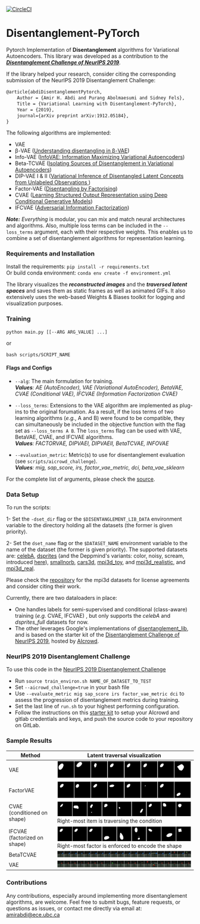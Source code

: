 [![CircleCI](https://circleci.com/gh/amir-abdi/disentanglement-pytorch.svg?style=svg&circle-token=40d47183b78c6f1959ff584259c89ac7d49e36b0)](https://circleci.com/gh/amir-abdi/disentanglement-pytorch)

# Disentanglement-PyTorch
Pytorch Implementation of **Disentanglement** algorithms for Variational Autoencoders. This library was developed as a contribution to the ***[Disentanglement Challenge of NeurIPS 2019](https://aicrowd.com/challenges/neurips-2019-disentanglement-challenge)***.

If the library helped your research, consider citing the corresponding submission of the NeurIPS 2019 Disentanglement Challenge:

    @article{abdiDisentanglementPytorch,
        Author = {Amir H. Abdi and Purang Abolmaesumi and Sidney Fels},
        Title = {Variational Learning with Disentanglement-PyTorch},
        Year = {2019},
        journal={arXiv preprint arXiv:1912.05184},    
    }

The following algorithms are implemented:
- VAE
- β-VAE ([Understanding disentangling in β-VAE](https://arxiv.org/pdf/1804.03599.pdf))
- Info-VAE ([InfoVAE: Information Maximizing Variational Autoencoders](https://arxiv.org/abs/1706.02262))
- Beta-TCVAE ([Isolating Sources of Disentanglement in Variational Autoencoders](https://arxiv.org/abs/1802.04942))
- DIP-VAE I & II ([Variational Inference of Disentangled Latent Concepts from Unlabeled Observations ](https://openreview.net/forum?id=H1kG7GZAW))
- Factor-VAE ([Disentangling by Factorising](https://arxiv.org/pdf/1802.05983.pdf))
- CVAE ([Learning Structured Output Representation using Deep Conditional Generative Models](https://papers.nips.cc/paper/5775-learning-structured-output-representation-using-deep-conditional-generative-models.pdf))
- IFCVAE ([Adversarial Information Factorization](https://arxiv.org/pdf/1711.05175.pdf))

***Note:*** *Everything* is modular, you can mix and match neural architectures and algorithms.
Also, multiple loss terms can be included in the `--loss_terms` argument, each with their respective 
weights. This enables us to combine a set of disentanglement algorithms for representation learning. 


### Requirements and Installation

Install the requirements: `pip install -r requirements.txt` \
Or build conda environment: `conda env create -f environment.yml`

The library visualizes the ***reconstructed images*** and the ***traversed latent spaces*** and saves them as static frames as well as animated GIFs. It also extensively uses the web-based Weights & Biases toolkit for logging and visualization purposes.

### Training

    python main.py [[--ARG ARG_VALUE] ...]

or

    bash scripts/SCRIPT_NAME
    
#### Flags and Configs

- `--alg`: The main formulation for training. \
  ***Values**: 
AE (AutoEncoder), 
VAE (Variational AutoEncoder), 
BetaVAE, 
CVAE (Conditional VAE), 
IFCVAE (Information Factorization CVAE)*

- `--loss_terms`: Extensions to the VAE algorithm 
are implemented as plug-ins to the original forumation. 
As a result, if the loss terms of two learning algorithms (*e.g.*, A and B) 
were found to be compatible, they can simultaneously be included in the objective 
function with the flag set as `--loss_terms A B`. 
The `loss_terms` flag can be used with VAE, BetaVAE, CVAE, and 
IFCVAE algorithms. \
   ***Values**: FACTORVAE, DIPVAEI, DIPVAEII, BetaTCVAE, INFOVAE*
    
- `--evaluation_metric`: Metric(s) to use for disentanglement evaluation (see `scripts/aicrowd_challenge`). \
***Values**: mig, sap_score, irs, factor_vae_metric, dci, beta_vae_sklearn*

For the complete list of arguments, please check the [source](./common/arguments.py).
 


### Data Setup
To run the scripts:

1- Set the `-dset_dir` flag or the `$DISENTANGLEMENT_LIB_DATA` environment variable to the directory 
holding all the datasets (the former is given priority). 

2- Set the `dset_name` flag or the `$DATASET_NAME` environment variable to the name of the dataset (the former is given priority).
The supported datasets are: 
[celebA](http://mmlab.ie.cuhk.edu.hk/projects/CelebA.html),
[dsprites](https://github.com/deepmind/dsprites-dataset/raw/master/dsprites_ndarray_co1sh3sc6or40x32y32_64x64.npz)
(and the Deppmind's variants: color, noisy, scream, introduced [here](https://github.com/google-research/disentanglement_lib/blob/master/disentanglement_lib/data/ground_truth/named_data.py)),
[smallnorb](https://cs.nyu.edu/~ylclab/data/norb-v1.0-small/), 
[cars3d](http://www.scottreed.info/files/nips2015-analogy-data.tar.gz), 
[mpi3d_toy](https://storage.googleapis.com/disentanglement_dataset/data_npz/sim_toy_64x_ordered_without_heldout_factors.npz), and 
[mpi3d_realistic](https://storage.googleapis.com/disentanglement_dataset/data_npz/sim_realistic_64x_ordered_without_heldout_factors.npz), and
[mpi3d_real](https://storage.googleapis.com/disentanglement_dataset/Final_Dataset/mpi3d_real.npz).

Please check the [repository](https://github.com/rr-learning/disentanglement_dataset)
 for the mpi3d datasets for license agreements
and consider citing their work.

<!--- [shapes3d](https://storage.cloud.google.com/3d-shapes/3dshapes.h5)*.-->
 
Currently, there are two dataloaders in place: 
- One handles labels for semi-supervised and conditional (class-aware) training (*e.g.* CVAE, IFCVAE) , 
but only supports the *celebA* and *dsprites_full* datasets for now. 
- The other leverages Google's implementations of [disentanglement_lib](https://github.com/google-research/disentanglement_lib),
and is based on the starter kit of the 
[Disentanglement Challenge of NeurIPS 2019](https://github.com/AIcrowd/neurips2019_disentanglement_challenge_starter_kit/blob/master/utils_pytorch.py),
hosted by [AIcrowd](http://aicrowd.com).


### NeurIPS 2019 Disentanglement Challenge
To use this code in the 
[NeurIPS 2019 Disentanglement Challenge](https://www.aicrowd.com/challenges/neurips-2019-disentanglement-challenge)

- Run `source train_environ.sh NAME_OF_DATASET_TO_TEST`
- Set `--aicrowd_challenge=true` in your bash file
- Use `--evaluate_metric mig sap_score irs factor_vae_metric dci` 
to assess the progression of disentanglement metrics during training. 
- Set the last line of `run.sh` to your highest performing configuration.
- Follow the instructions on this [starter kit](https://github.com/AIcrowd/neurips2019_disentanglement_challenge_starter_kit)
to setup your AIcrowd and gitlab credentials and keys, and push the source code 
to your repository on GitLab.


### Sample Results

| Method    | Latent traversal visualization  | 
| ----- | -----|
| VAE | ![](sample_results/dsprite_VAE/gif_fixed_ellipse.gif) |
| FactorVAE | ![](sample_results/dsprite_FactorVAE/gif_fixed_ellipse.gif) |
| CVAE (conditioned on shape)| ![](sample_results/dsprite_CVAE/gif_fixed_ellipse.gif) <br>Right-most item is traversing the condition |
| IFCVAE (factorized on shape)| ![](sample_results/dsprite_IFCVAE/gif_fixed_ellipse.gif) <br>Right-most factor is enforced to encode the shape |
| BetaTCVAE | ![](sample_results/mpi3d_realistic_BetaTCVAE/gif_rand1.gif) |
| VAE | ![](sample_results/mpi3d_realistic_VAE/gif_rand0.gif) |


### Contributions
Any contributions, especially around implementing more disentanglement algorithms, 
are welcome. Feel free to submit bugs, feature requests, or questions as issues,
or contact me directly via email at: [amirabdi@ece.ubc.ca](mailto:amirabdi@ece.ubc.ca)

